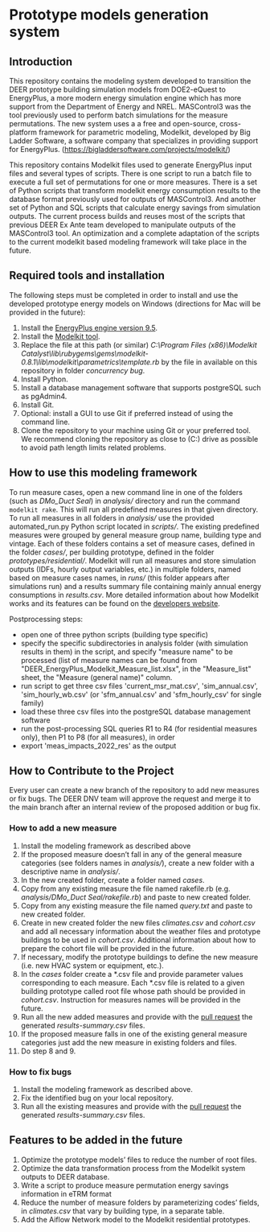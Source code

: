 # Prototype models generation system

## Introduction
This repository contains the modeling system developed to transition the DEER prototype building simulation models from DOE2-eQuest to EnergyPlus, a more modern energy simulation engine which has more support from the Department of Energy and NREL. MASControl3 was the tool previously used to perform batch simulations for the measure permutations. The new system uses a a free and open-source, cross-platform framework for parametric modeling, Modelkit, developed by Big Ladder Software, a software company that specializes in providing support for EnergyPlus. (https://bigladdersoftware.com/projects/modelkit/)

This repository contains Modelkit files used to generate EnergyPlus input files and several types of scripts. There is one script to run a batch file to execute a full set of permutations for one or more measures. There is a set of Python scripts that transform modelkit energy consumption results to the database format previously used for outputs of MASControl3. And another set of Python and SQL scripts that calculate energy savings from simulation outputs. The current process builds and reuses most of the scripts that previous DEER Ex Ante team developed to manipulate outputs of the MASControl3 tool. An optimization and a complete adaptation of the scripts to the current modelkit based modeling framework will take place in the future.

## Required tools and installation
The following steps must be completed in order to install and use the developed prototype energy models on Windows (directions for Mac will be provided in the future):
1.	Install the [EnergyPlus engine version 9.5](https://github.com/NREL/EnergyPlus/releases/tag/v9.5.0).
2.	Install the [Modelkit tool](https://share.bigladdersoftware.com/files/modelkit-catalyst-0.7.0.exe).
3.	Replace the file at this path (or similar) _C:\Program Files (x86)\Modelkit Catalyst\lib\rubygems\gems\modelkit-0.8.1\lib\modelkit\parametrics\template.rb_ by the file in available on this repository in folder _concurrency bug_.
4.	Install Python.
5.	Install a database management software that supports postgreSQL such as pgAdmin4.
7.	Install Git.
8.	Optional: install a GUI to use Git if preferred instead of using the command line.
9.	Clone the repository to your machine using Git or your preferred tool. We recommend cloning the repository as close to (C:) drive as possible to avoid path length limits related problems.

## How to use this modeling framework
To run measure cases, open a new command line in one of the folders (such as _DMo_Duct Seal_) in _analysis/_ directory and run the command `modelkit rake`. This will run all predefined measures in that given directory. To run all measures in all folders in _analysis/_ use the provided automated_run.py Python script located in _scripts/_. The existing predefined measures were grouped by general measure group name, building type and vintage. Each of these folders contains a set of measure cases, defined in the folder _cases/_, per building prototype, defined in the folder _prototypes/residential/_. Modelkit will run all measures and store simulation outputs (IDFs, hourly output variables, etc.) in multiple folders, named based on measure cases names, in _runs/_ (this folder appears after simulations run) and a results summary file containing mainly annual energy consumptions in _results.csv_. More detailed information about how Modelkit works and its features can be found on the [developers website](https://bigladdersoftware.com/projects/modelkit/).

Postprocessing steps:
+ open one of three python scripts (building type specific)
+ specify the specific subdirectories in analysis folder (with simulation results in them) in the script, and specify "measure name" to be processed (list of measure names can be found from "DEER_EnergyPlus_Modelkit_Measure_list.xlsx", in the "Measure_list" sheet, the "Measure (general name)" column.
+ run script to get three csv files 'current_msr_mat.csv', 'sim_annual.csv', 'sim_hourly_wb.csv' (or 'sfm_annual.csv' and 'sfm_hourly_csv' for single family)
+ load these three csv files into the postgreSQL database management software
+ run the post-processing SQL queries R1 to R4 (for residential measures only), then P1 to P8 (for all measures), in order
+ export 'meas_impacts_2022_res' as the output

## How to Contribute to the Project
Every user can create a new branch of the repository to add new measures or fix bugs. The DEER DNV team will approve the request and merge it to the main branch after an internal review of the proposed addition or bug fix.

### How to add a new measure
1. Install the modeling framework as described above
2. If the proposed measure doesn’t fall in any of the general measure categories (see folders names in _analysis/_), create a new folder with a descriptive name in _analysis/_.
3. In the new created folder, create a folder named _cases_.
4. Copy from any existing measure the file named rakefile.rb (e.g. _analysis/DMo_Duct Seal/rakefile.rb_) and paste to new created folder.
5. Copy from any existing measure the file named _query.txt_ and paste to new created folder.
6. Create in new created folder the new files _climates.csv_ and _cohort.csv_ and add all necessary information about the weather files and prototype buildings to be used in _cohort.csv_. Additional information about how to prepare the cohort file will be provided in the future.
7. If necessary, modify the prototype buildings to define the new measure (i.e. new HVAC system or equipment, etc.).
8. In the _cases_ folder create a *.csv file and provide parameter values corresponding to each measure. Each *.csv file is related to a given building prototype called root file whose path should be provided in _cohort.csv_. Instruction for measures names will be provided in the future.
9. Run all the new added measures and provide with the [pull request](https://docs.github.com/en/pull-requests/collaborating-with-pull-requests/proposing-changes-to-your-work-with-pull-requests/about-pull-requests) the generated _results-summary.csv_ files.
10. If the proposed measure falls in one of the existing general measure categories just add the new measure in existing folders and files.
11. Do step 8 and 9.

### How to fix bugs
1. Install the modeling framework as described above.
2. Fix the identified bug on your local repository.
3. Run all the existing measures and provide with the [pull request](https://docs.github.com/en/pull-requests/collaborating-with-pull-requests/proposing-changes-to-your-work-with-pull-requests/about-pull-requests) the generated _results-summary.csv_ files.

## Features to be added in the future
1. Optimize the prototype models’ files to reduce the number of root files.
2. Optimize the data transformation process from the Modelkit system outputs to DEER database.
3. Write a script to produce measure permutation energy savings information in eTRM format
4. Reduce the number of measure folders by parameterizing codes’ fields, in _climates.csv_ that vary by building type, in a separate table.
5. Add the Aiflow Network model to the Modelkit residential prototypes.
